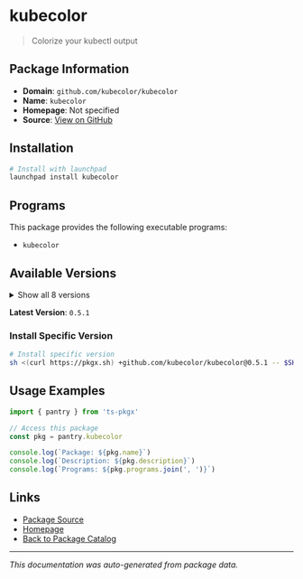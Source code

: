 # kubecolor

> Colorize your kubectl output

## Package Information

- **Domain**: `github.com/kubecolor/kubecolor`
- **Name**: `kubecolor`
- **Homepage**: Not specified
- **Source**: [View on GitHub](https://github.com/pkgxdev/pantry/tree/main/projects/github.com/kubecolor/kubecolor/package.yml)

## Installation

```bash
# Install with launchpad
launchpad install kubecolor
```

## Programs

This package provides the following executable programs:

- `kubecolor`

## Available Versions

<details>
<summary>Show all 8 versions</summary>

- `0.5.1`, `0.5.0`, `0.4.0`, `0.3.3`, `0.3.2`
- `0.3.1`, `0.3.0`, `0.2.2`

</details>

**Latest Version**: `0.5.1`

### Install Specific Version

```bash
# Install specific version
sh <(curl https://pkgx.sh) +github.com/kubecolor/kubecolor@0.5.1 -- $SHELL -i
```

## Usage Examples

```typescript
import { pantry } from 'ts-pkgx'

// Access this package
const pkg = pantry.kubecolor

console.log(`Package: ${pkg.name}`)
console.log(`Description: ${pkg.description}`)
console.log(`Programs: ${pkg.programs.join(', ')}`)
```

## Links

- [Package Source](https://github.com/pkgxdev/pantry/tree/main/projects/github.com/kubecolor/kubecolor/package.yml)
- [Homepage](#)
- [Back to Package Catalog](../package-catalog.md)

---

*This documentation was auto-generated from package data.*
